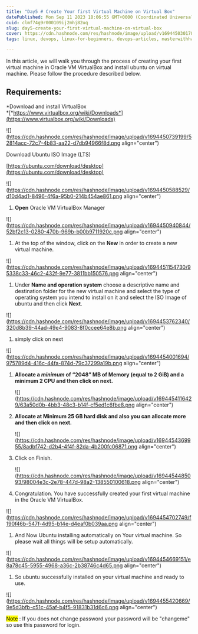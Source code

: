 ```yaml
---
title: "Day5 # Create Your first Virtual Machine on Virtual Box"
datePublished: Mon Sep 11 2023 18:06:55 GMT+0000 (Coordinated Universal Time)
cuid: clmf74g9r000109ij2mhj82uq
slug: day5-create-your-first-virtual-machine-on-virtual-box
cover: https://cdn.hashnode.com/res/hashnode/image/upload/v1694450301781/fd5d7dea-350a-4f9c-a5c8-dc3b5568d8cb.png
tags: linux, devops, linux-for-beginners, devops-articles, masterwithhamza

---
```


In this article, we will walk you through the process of creating your first virtual machine in Oracle VM VirtualBox and install ubuntu on virtual machine. Please follow the procedure described below.

## **Requirements:**

*Download and install VirtualBox  
*[*https://www.virtualbox.org/wiki/Downloads*](https://www.virtualbox.org/wiki/Downloads)

![](https://cdn.hashnode.com/res/hashnode/image/upload/v1694450739199/52814acc-72c7-4b83-aa22-d7db94966f8d.png align="center")

Download Ubuntu ISO Image (LTS)

[https://ubuntu.com/download/desktop](https://ubuntu.com/download/desktop)

![](https://cdn.hashnode.com/res/hashnode/image/upload/v1694450588529/d10d4ad1-8496-4f6a-95b0-214b454ae861.png align="center")

1. **Open** Oracle VM VirtualBox Manager
    

![](https://cdn.hashnode.com/res/hashnode/image/upload/v1694450940844/52bf2c13-0280-470b-969b-b00b9711920c.png align="center")

1. At the top of the window, click on the **New** in order to create a new virtual machine.
    

![](https://cdn.hashnode.com/res/hashnode/image/upload/v1694451154730/95338c33-46c2-432f-9e77-3811bb150576.png align="center")

1. Under **Name and operation system** choose a descriptive name and destination folder for the new virtual machine and select the type of operating system you intend to install on it and select the ISO Image of ubuntu and then click **Next**.
    

![](https://cdn.hashnode.com/res/hashnode/image/upload/v1694453762340/320d8b39-44ad-49e4-9083-8f0ccee64e8b.png align="center")

1. simply click on next
    

![](https://cdn.hashnode.com/res/hashnode/image/upload/v1694454001694/975789d4-416c-44fa-874d-79c37299a19b.png align="center")

1. **Allocate a *minimum* of “2048” MB of Memory (equal to 2 GiB) and a minimum 2 CPU and then click on next.**
    
    ![](https://cdn.hashnode.com/res/hashnode/image/upload/v1694454116429/63a50d0b-4bb3-48c3-b14f-cf5ed1c6fbe8.png align="center")
    
2. **Allocate at Minimum 25 GB hard disk and also you can allocate more and then click on next.**
    
    ![](https://cdn.hashnode.com/res/hashnode/image/upload/v1694454369955/8adbf742-d2b4-4f4f-82da-4b200fc06871.png align="center")
    
3. Click on Finish.
    
    ![](https://cdn.hashnode.com/res/hashnode/image/upload/v1694454485093/98004e3c-2e78-447d-98a2-138550100618.png align="center")
    
4. Congratulation. You have successfully created your first virtual machine in the Oracle VM VirtualBox.
    

![](https://cdn.hashnode.com/res/hashnode/image/upload/v1694454702749/f190f46b-547f-4d95-b14e-d4eaf0b039aa.png align="center")

1. And Now Ubuntu installing automatically on Your virtual machine. So please wait all things will be setup automatically.
    

![](https://cdn.hashnode.com/res/hashnode/image/upload/v1694454669151/e8a78c45-5955-4968-a36c-2b38746c4d65.png align="center")

1. So ubuntu successfully installed on your virtual machine and ready to use.
    

![](https://cdn.hashnode.com/res/hashnode/image/upload/v1694455420669/9e5d3bfb-c51c-45af-b4f5-91831b31d6c6.png align="center")

<mark>Note</mark> : If you does not change password your password will be "changeme" so use this password for login.